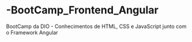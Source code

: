 # -BootCamp_Frontend_Angular
BootCamp da DIO - Conhecimentos de HTML, CSS e JavaScript junto com o Framework Angular

